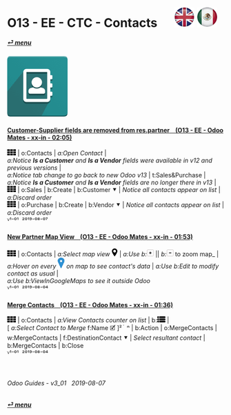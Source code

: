 # O13 - EE - CTC - Contacts &nbsp;&nbsp;&nbsp;&nbsp; [![en-uk](/doc/img/en-uk_flag_button_small.png)](/en-uk/o13/ee/ctc/en-uk-o13-ee-ctc-contacts-guides.md) [ ![es-mx](/doc/img/es-mx_flag_button_small.png)](/es-mx/o13/ee/ctc/es-mx-o13-ee-ctc-contacts-guides.md)
#### [_&#x23CE; menu_](/en-uk/o13/ee/en-uk-o13-ee-guides-menu.md)  
### ![ctc](/doc/img/contacts.png)
[ⱽ¹²³⁴⁵⁶⁷⁸⁹⁰⁻]: # (ⱽ¹²³⁴⁵⁶⁷⁸⁹⁰⁻)

#### [Customer-Supplier fields are removed from **res.partner** &nbsp;&nbsp; (O13 - EE - Odoo Mates - xx-in - 02:05)](https://youtube.com/embed/fvQjDRfR9wQ?autoplay=1&start=18&end=120&rel=0)  
![apps](/doc/img/apps.png) | o:Contacts | _a:Open Contact_ |  
_a:Notice **Is a Customer** and **Is a Vendor** fields were available in v12 and previous versions_ |  
_a:Notice tab change to go back to new Odoo v13_ | t:Sales&Purchase |  
_a:Notice **Is a Customer** and **Is a Vendor** fields are no longer there in v13_ |  
![apps](/doc/img/apps.png) | o:Sales | b:Create | b:Customer &#x2BC6; | _Notice all contacts appear on list_ | _a:Discard order_  
![apps](/doc/img/apps.png) | o:Purchase | b:Create | b:Vendor &#x2BC6; | _Notice all contacts appear on list_ | _a:Discard order_  
ⱽ¹⁻⁰¹ &nbsp;²⁰¹⁹⁻⁰⁸⁻⁰⁷

#### [New Partner Map View &nbsp;&nbsp; (O13 - EE - Odoo Mates - xx-in - 01:53)](https://youtube.com/embed/1y3uHWG7nDQ?autoplay=1&start=0&end=54&rel=0)  
![apps](/doc/img/apps.png) | o:Contacts | _a:Select map view_ ![view_map](/doc/img/view_map.png) | _a:Use b:_![zoom_in](/doc/img/button_squared_add.png) || _b:_![zoom_out](/doc/img/button_squared_sub.png) to zoom map_ |  
_a:Hover on every ![map_location](/doc/img/map_location.png) on map to see contact's data_ | _a:Use b:Edit to modify contact as usual_ |  
_a:Use b:ViewInGoogleMaps to see it outside Odoo_  
ⱽ¹⁻⁰¹ &nbsp;²⁰¹⁹⁻⁰⁸⁻⁰⁴

#### [Merge Contacts &nbsp;&nbsp; (O13 - EE - Odoo Mates - xx-in - 01:36)](https://youtube.com/embed/-bKC9k5QDZw?autoplay=1&start=0&end=0&rel=0)  
![apps](/doc/img/apps.png) | o:Contacts | _a:View Contacts counter on list_ | b:![view_list](/doc/img/view_list.png) |  
[ _a:Select Contact to Merge_ f:Name &#x1F5F9; ]&#x00B2; &#x5C4; &#x5C4; &#x207F; | b:Action | o:MergeContacts |  
w:MergeContacts | f:DestinationContact &#x2BC6; | _Select resultant contact_ | b:MergeContacts | b:Close  
ⱽ¹⁻⁰¹ &nbsp;²⁰¹⁹⁻⁰⁸⁻⁰⁴

<br>

###### Odoo Guides - v3_01 &nbsp; 2019-08-07  
**[_&#x23CE; menu_](/en-uk/o13/ee/en-uk-o13-ee-calendar-guides-menu.md)**  

